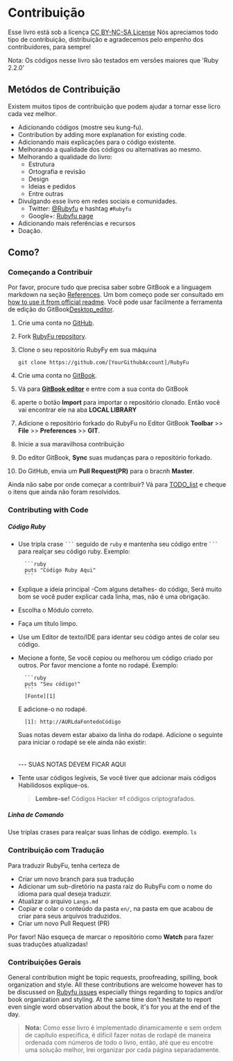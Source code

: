 # Contribuição
Esse livro está sob a licença [CC BY-NC-SA License][0] Nós apreciamos todo tipo de contribuição, distribuição e agradecemos pelo empenho dos contribuidores, para sempre! 

Nota: Os códigos nesse livro são testados em versões maiores que 'Ruby 2.2.0'

## Metódos de Contribuição
Existem muitos tipos de contribuição que podem ajudar a tornar esse licro cada vez melhor.

* Adicionando códigos (mostre seu kung-fu).
* Contribution by adding more explanation for existing code.
* Adicionando mais explicações para o código existente.
* Melhorando a qualidade dos códigos ou alternativas ao mesmo.
* Melhorando a qualidade do livro:
    * Estrutura 
    * Ortografia e revisão
    * Design
    * Ideias e pedidos
    * Entre outras
* Divulgando esse livro em redes sociais e comunidades.
    * Twitter: [@Rubyfu][8] e hashtag `#Rubyfu`
    * Google+: [Rubyfu page][9]
* Adicionando mais referências e recursos
* Doação.


## Como?

### Começando a Contribuir
Por favor, procure tudo que precisa saber sobre GitBook e a linguagem markdown na seção [References][1]. Um bom começo pode ser consultado em [how to use it from official              readme][2]. Você pode usar facilmente a ferramenta de edição do GitBook[Desktop_editor][3].

1. Crie uma conta no [GitHub][5].
2. Fork [RubyFu repository][4].
3. Clone o seu repositório RubyFy em sua máquina 
   
   `git clone https://github.com/[YourGithubAccount]/RubyFu` 
4. Crie uma conta no [GitBook][6].
5. Vá para  [**GitBook editor**][3] e entre com a sua conta do GitBook
6. aperte o botão  **Import**  para importar o repositório clonado. Então você vai encontrar ele na aba **LOCAL LIBRARY**
7. Adicione o repositório forkado do RubyFu no Editor GitBook **Toolbar** >> **File** >> **Preferences** >> **GIT**.
8. Inicie a sua maravilhosa contribuição
9. Do editor GitBook, **Sync** suas mudanças para o repositório forkado.
10. Do GitHub, envia um **Pull Request(PR)** para o bracnh **Master**.


Ainda não sabe por onde começar a contribuir? Vá para [TODO_list](contributors/todo.md) e cheque o itens que ainda não foram resolvidos.
### Contributing with Code

##### Código Ruby
* Use tripla crase ` ``` ` seguido de `ruby` e mantenha seu código entre ` ``` ` para realçar seu código ruby. Exemplo:

        ```ruby
        puts "Código Ruby Aqui"
        ```
* Explique a ideia principal -Com alguns detalhes- do código, Será muito bom se você puder explicar cada linha, mas, não é uma obrigação.
* Escolha o Módulo correto.
* Faça um título limpo.
* Use um Editor de texto/IDE  para identar seu código antes de colar seu código.
* Mecione a fonte, Se você copiou ou melhorou um código criado por outros. Por favor mencione a fonte no rodapé. Exemplo:

        ```ruby
        puts "Seu código!"
        ```
        [Fonte][1]
    E adicione-o no rodapé.

        [1]: http://AURLdaFontedoCódigo

    Suas notas devem estar abaixo da linha do rodapé. Adicione o seguinte para iniciar o rodapé se ele ainda não existir:
        <br><br><br>
        ---
        SUAS NOTAS DEVEM FICAR AQUI

* Tente usar códigos legíveis, Se você tiver que adcionar mais códigos Habilidosos explique-os.
    > **Lembre-se!** Códigos Hacker **=!** códigos criptografados.


##### Linha de Comando
Use triplas crases para realçar suas linhas de código. exemplo.
    ```
    ls
    ``` 

### Contribuição com Tradução 
Para traduzir RubyFu, tenha certeza de
- Criar um novo branch para sua tradução
- Adicionar um sub-diretório na pasta raiz do RubyFu com o nome do idioma para qual deseja traduzir.
- Atualizar o arquivo `Langs.md`
- Copiar e colar o conteúdo da pasta `en/`, na pasta em que acabou de criar para seus arquivos traduzidos.
- Criar um novo Pull Request (PR)

Por favor! Não esqueça de marcar o repositório como **Watch** para fazer suas traduções atualizadas!

### Contribuições Gerais
General contribution might be topic requests, proofreading, spilling, book organization and style. All these contributions are welcome however has to be discussed on [Rubyfu issues][7] especially things regarding to topics and/or book organization and styling. At the same time don't hesitate to report even single word observation about the book, it's for you at the end of the day.


> **Nota:** Como esse livro é implementado dinamicamente e sem ordem de capítulo especifica, é difícil fazer notas de rodapé de maneira ordenada com números de todo o livro, então, até que eu encotre uma solução melhor, Irei organizar por cada página separadamente.

<br><br><br>
---
[0]: https://creativecommons.org/licenses/by-nc-sa/3.0/
[1]: references/README.md
[2]: https://github.com/GitbookIO/gitbook
[3]: https://www.gitbook.com/editor
[4]: https://github.com/rubyfu/RubyFu
[5]: https://github.com
[6]: http://gitbook.com
[7]: https://github.com/rubyfu/RubyFu/issues
[8]: https://twitter.com/Rubyfu
[9]: https://plus.google.com/114358908164154763697





